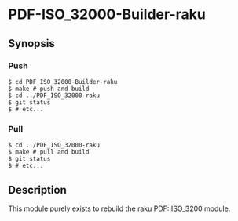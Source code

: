 # PDF-ISO_32000-Builder-raku

## Synopsis

### Push
```
$ cd PDF_ISO_32000-Builder-raku
$ make # push and build
$ cd ../PDF_ISO_32000-raku
$ git status
$ # etc...
```

### Pull

```
$ cd ../PDF_ISO_32000-raku
$ make # pull and build
$ git status
$ # etc...
```

## Description

This module purely exists to rebuild the raku PDF::ISO_3200 module.
